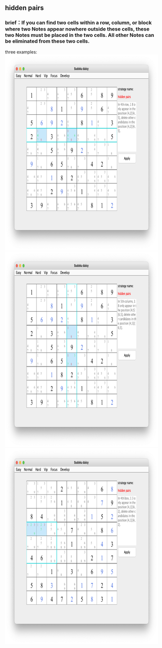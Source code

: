 ## hidden pairs    
### brief：If you can find two cells within a row, column, or block where two Notes appear nowhere outside these cells, these two Notes must be placed in the two cells. All other Notes can be eliminated from these two cells.     
three examples:
<img src="picture/hidden_pairs_row_EN.png" width="825" height="645" >
<img src="picture/hidden_pairs_col_EN.png" width="825" height="645" >
<img src="picture/hidden_pairs_box_EN.png" width="825" height="645" >